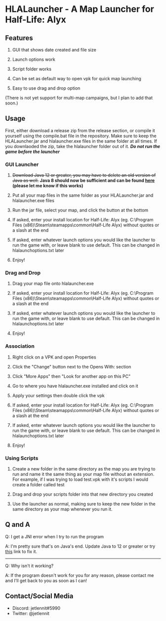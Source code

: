 
# HLALauncher - A Map Launcher for Half-Life: Alyx

## Features

1. GUI that shows date created and file size

2. Launch options work

3. Script folder works

4. Can be set as default way to open vpk for quick map launching

5. Easy to use drag and drop option

(There is not yet support for multi-map campaigns, but I plan to add that soon.)

## Usage

First, either download a release zip from the release section, or compile it yourself using the compile.bat file in the repository. Make sure to keep the HLALauncher.jar and hlalauncher.exe files in the same folder at all times. If you downlaoded the zip, take the hlalauncher folder out of it. ***Do not run the game before the launcher***

### GUI Launcher

1. ~~Download Java 12 or greater, you may have to delete an old version of Java as well.~~ **Java 8 should now be sufficient and can be found [here](https://java.com/en/download/) (please let me know if this works)**

2. Put all your map files in the same folder as your HLALauncher.jar and hlalauncher.exe files

3. Run the jar file, select your map, and click the button at the bottom

4. If asked, enter your install location for Half-Life: Alyx (eg. C:\Program Files (x86)\Steam\steamapps\common\Half-Life Alyx) without quotes or a slash at the end

5. If asked, enter whatever launch options you would like the launcher to run the game with, or leave blank to use default. This can be changed in hlalaunchoptions.txt later

6. Enjoy!

### Drag and Drop

1. Drag your map file onto hlalauncher.exe

2. If asked, enter your install location for Half-Life: Alyx (eg. C:\Program Files (x86)\Steam\steamapps\common\Half-Life Alyx) without quotes or a slash at the end

3. If asked, enter whatever launch options you would like the launcher to run the game with, or leave blank to use default. This can be changed in hlalaunchoptions.txt later

4. Enjoy!

### Association

1. Right click on a VPK and open Properties

2. Click the "Change" button next to the Opens With: section

3. Click "More Apps" then "Look for another app on this PC"

4. Go to where you have hlalauncher.exe installed and click on it

5. Apply your settings then double click the vpk

6. If asked, enter your install location for Half-Life: Alyx (eg. C:\Program Files (x86)\Steam\steamapps\common\Half-Life Alyx) without quotes or a slash at the end

7. If asked, enter whatever launch options you would like the launcher to run the game with, or leave blank to use default. This can be changed in hlalaunchoptions.txt later

8. Enjoy!

### Using Scripts

1. Create a new folder in the same directory as the map you are trying to run and name it the same thing as your map file without an extension. For example, if I was trying to load test.vpk with it's scripts I would create a folder called test

2. Drag and drop your scripts folder into that new directory you created

3. Use the launcher as normal, making sure to keep the new folder in the same directory as your map whenever you run it.

## Q and A

Q\: I get a JNI error when I try to run the program

A\: I'm pretty sure that's on Java's end. Update Java to 12 or greater or try [this](https://stackoverflow.com/a/57796364) link to fix it.

---

Q\: Why isn't it working?

A\: If the program doesn't work for you for any reason, please contact me and I'll get back to you as soon as I can!

## Contact/Social Media

- Discord: jetlennit#5990
- Twitter: @jetlennit
